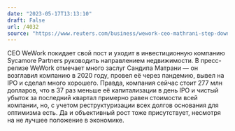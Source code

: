 ```yaml
---
date: "2023-05-17T13:13:10"
draft: False
url: /4032
source: "https://www.reuters.com/business/wework-ceo-mathrani-step-down-2023-05-16/"
---
```


CEO WeWork покидает свой пост и уходит в инвестиционную компанию Sycamore Partners руководить направлением недвижимости. В пресс-релизе WeWork отмечает много заслуг Сандипа Матрани — он возглавил компанию в 2020 году, провел её через пандемию, вывел на IPO и сделал много хорошего. Правда, компания сейчас стоит 277 млн долларов, что в 37 раз меньше её капитализации в день IPO и чистый убыток за последний квартал примерно равен стоимости всей компании, но, с учетом реструктуризации всех долгов основания для оптимизма есть. Да и объективный рост тоже присутствует, несмотря на не лучшее положение в экономике.
